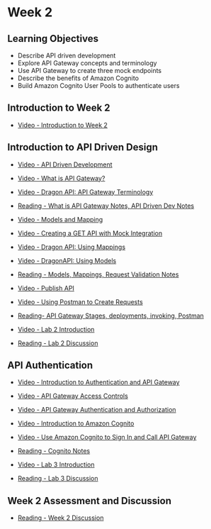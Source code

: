 # Week 2

## Learning Objectives

- Describe API driven development
- Explore API Gateway concepts and terminology
- Use API Gateway to create three mock endpoints
- Describe the benefits of Amazon Cognito
- Build Amazon Cognito User Pools to authenticate users

## Introduction to Week 2

- [Video - Introduction to Week 2](https://www.coursera.org/learn/building-modern-python-applications-on-aws/lecture/R1Usn/introduction-to-week-2)

## Introduction to API Driven Design

- [Video - API Driven Development](https://www.coursera.org/learn/building-modern-python-applications-on-aws/lecture/9szJl/api-driven-development)

- [Video - What is API Gateway?](https://www.coursera.org/learn/building-modern-python-applications-on-aws/lecture/NWATA/what-is-api-gateway)

- [Video - Dragon API: API Gateway Terminology](https://www.coursera.org/learn/building-modern-python-applications-on-aws/lecture/NDeQY/dragon-api-api-gateway-terminology)

- [Reading - What is API Gateway Notes, API Driven Dev Notes](https://www.coursera.org/learn/building-modern-python-applications-on-aws/supplement/PKe34/what-is-api-gateway-notes-api-driven-dev-notes)

- [Video - Models and Mapping](https://www.coursera.org/learn/building-modern-python-applications-on-aws/lecture/SBtoa/models-and-mapping)

- [Video - Creating a GET API with Mock Integration](https://www.coursera.org/learn/building-modern-python-applications-on-aws/lecture/YoN9K/creating-a-get-api-with-mock-integration)

- [Video - Dragon API: Using Mappings](https://www.coursera.org/learn/building-modern-python-applications-on-aws/lecture/8Ewoy/dragon-api-using-mappings)

- [Video - DragonAPI: Using Models](https://www.coursera.org/learn/building-modern-python-applications-on-aws/lecture/JzuCt/dragonapi-using-models)

- [Reading - Models, Mappings, Request Validation Notes](https://www.coursera.org/learn/building-modern-python-applications-on-aws/supplement/kn5ST/models-mappings-request-validation-notes)

- [Video - Publish API](https://www.coursera.org/learn/building-modern-python-applications-on-aws/lecture/4ChdN/publish-api)

- [Video - Using Postman to Create Requests](https://www.coursera.org/learn/building-modern-python-applications-on-aws/lecture/9Af7z/using-postman-to-create-requests)

- [Reading- API Gateway Stages, deployments, invoking, Postman](https://www.coursera.org/learn/building-modern-python-applications-on-aws/supplement/YDynQ/api-gateway-stages-deployments-invoking-postman)

- [Video - Lab 2 Introduction](https://www.coursera.org/learn/building-modern-python-applications-on-aws/lecture/onJrR/lab-2-introduction)

- [Reading - Lab 2 Discussion](https://www.coursera.org/learn/building-modern-python-applications-on-aws/supplement/bOM8W/lab-2-discussion)

## API Authentication

- [Video - Introduction to Authentication and API Gateway](https://www.coursera.org/learn/building-modern-python-applications-on-aws/lecture/jI0eK/introduction-to-authentication-and-api-gateway)

- [Video - API Gateway Access Controls](https://www.coursera.org/learn/building-modern-python-applications-on-aws/lecture/H1cMw/api-gateway-access-controls)

- [Video - API Gateway Authentication and Authorization](https://www.coursera.org/learn/building-modern-python-applications-on-aws/lecture/ioTgF/api-gateway-authentication-and-authorization)

- [Video - Introduction to Amazon Cognito](https://www.coursera.org/learn/building-modern-python-applications-on-aws/lecture/4FdI4/introduction-to-amazon-cognito)

- [Video - Use Amazon Cognito to Sign In and Call API Gateway](https://www.coursera.org/learn/building-modern-python-applications-on-aws/lecture/s226R/use-amazon-cognito-to-sign-in-and-call-api-gateway)

- [Reading - Cognito Notes](https://www.coursera.org/learn/building-modern-python-applications-on-aws/supplement/Vu3dA/cognito-notes)

- [Video - Lab 3 Introduction](https://www.coursera.org/learn/building-modern-python-applications-on-aws/lecture/3FG9f/lab-3-introduction)

- [Reading - Lab 3 Discussion](https://www.coursera.org/learn/building-modern-python-applications-on-aws/supplement/Ol620/lab-3-discussion)

## Week 2 Assessment and Discussion

- [Reading - Week 2 Discussion](https://www.coursera.org/learn/building-modern-python-applications-on-aws/supplement/FXQqX/week-2-discussion)